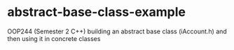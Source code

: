 # abstract-base-class-example
OOP244 (Semester 2 C++) building an abstract base class (iAccount.h) and then using it in concrete classes

